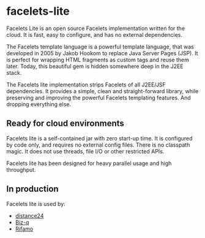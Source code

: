 facelets-lite
=============

Facelets Lite is an open source Facelets implementation written for the cloud. 
It is fast, easy to configure, and has no external dependencies.

The Facelets template language is a powerful template language, that was developed in 2005 by Jakob Hookom to replace Java Server Pages (JSP). It is perfect for wrapping HTML fragments as custom tags and reuse them later. Today, this beautiful gem is hidden somewhere deep in the J2EE stack.

The Facelets lite implementation strips Facelets of all J2EE/JSF dependencies. It provides a simple, clean and straight-forward library, while preserving and improving the powerful Facelets templating features. And dropping everything else.

Ready for cloud environments
----------------------------

Facelets lite is a self-contained jar with zero start-up time. It is configured by code only, and requires no external config files. There is no classpath magic. It does not use threads, file I/O or other restricted APIs.

Facelets lite has been designed for heavy parallel usage and high throughput.

In production
-------------

Facelets lite is used by:
* [distance24](http://www.distance24.org)
* [Biz-q](http://www.biz-q.com)
* [Rifamo](https://www.rifamo.com)

 